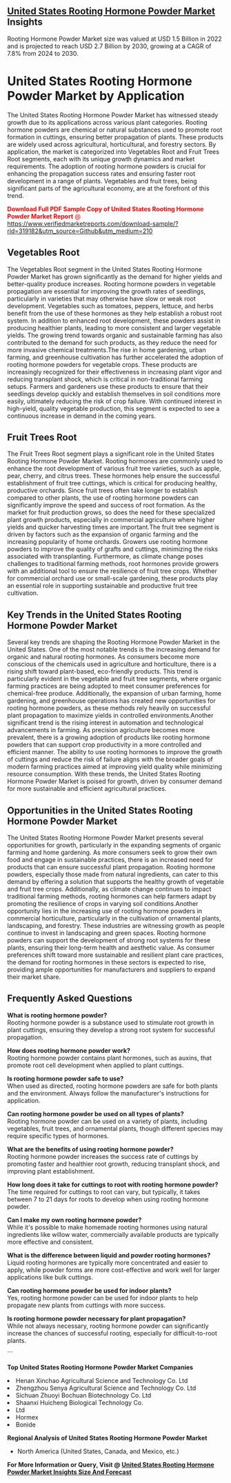 <h2><a href="https://www.verifiedmarketreports.com/download-sample/?rid=319182&amp;utm_source=Github&amp;utm_medium=210" target="_blank">United States Rooting Hormone Powder Market</a> Insights</h2><p>Rooting Hormone Powder Market size was valued at USD 1.5 Billion in 2022 and is projected to reach USD 2.7 Billion by 2030, growing at a CAGR of 7.8% from 2024 to 2030.</p><p><h1>United States Rooting Hormone Powder Market by Application</h1><p>The United States Rooting Hormone Powder Market has witnessed steady growth due to its applications across various plant categories. Rooting hormone powders are chemical or natural substances used to promote root formation in cuttings, ensuring better propagation of plants. These products are widely used across agricultural, horticultural, and forestry sectors. By application, the market is categorized into Vegetables Root and Fruit Trees Root segments, each with its unique growth dynamics and market requirements. The adoption of rooting hormone powders is crucial for enhancing the propagation success rates and ensuring faster root development in a range of plants. Vegetables and fruit trees, being significant parts of the agricultural economy, are at the forefront of this trend.<p><span class=""><span style="color: #ff0000;"><strong>Download Full PDF Sample Copy of United States Rooting Hormone Powder Market Report</strong> @ </span><a href="https://www.verifiedmarketreports.com/download-sample/?rid=319182&amp;utm_source=Github&amp;utm_medium=210" target="_blank">https://www.verifiedmarketreports.com/download-sample/?rid=319182&amp;utm_source=Github&amp;utm_medium=210</a></span></p></p><h2>Vegetables Root</h2><p>The Vegetables Root segment in the United States Rooting Hormone Powder Market has grown significantly as the demand for higher yields and better-quality produce increases. Rooting hormone powders in vegetable propagation are essential for improving the growth rates of seedlings, particularly in varieties that may otherwise have slow or weak root development. Vegetables such as tomatoes, peppers, lettuce, and herbs benefit from the use of these hormones as they help establish a robust root system. In addition to enhanced root development, these powders assist in producing healthier plants, leading to more consistent and larger vegetable yields. The growing trend towards organic and sustainable farming has also contributed to the demand for such products, as they reduce the need for more invasive chemical treatments.The rise in home gardening, urban farming, and greenhouse cultivation has further accelerated the adoption of rooting hormone powders for vegetable crops. These products are increasingly recognized for their effectiveness in increasing plant vigor and reducing transplant shock, which is critical in non-traditional farming setups. Farmers and gardeners use these products to ensure that their seedlings develop quickly and establish themselves in soil conditions more easily, ultimately reducing the risk of crop failure. With continued interest in high-yield, quality vegetable production, this segment is expected to see a continuous increase in demand in the coming years.<h2>Fruit Trees Root</h2><p>The Fruit Trees Root segment plays a significant role in the United States Rooting Hormone Powder Market. Rooting hormones are commonly used to enhance the root development of various fruit tree varieties, such as apple, pear, cherry, and citrus trees. These hormones help ensure the successful establishment of fruit tree cuttings, which is critical for producing healthy, productive orchards. Since fruit trees often take longer to establish compared to other plants, the use of rooting hormone powders can significantly improve the speed and success of root formation. As the market for fruit production grows, so does the need for these specialized plant growth products, especially in commercial agriculture where higher yields and quicker harvesting times are important.The fruit tree segment is driven by factors such as the expansion of organic farming and the increasing popularity of home orchards. Growers use rooting hormone powders to improve the quality of grafts and cuttings, minimizing the risks associated with transplanting. Furthermore, as climate change poses challenges to traditional farming methods, root hormones provide growers with an additional tool to ensure the resilience of fruit tree crops. Whether for commercial orchard use or small-scale gardening, these products play an essential role in supporting sustainable and productive fruit tree cultivation.<h2>Key Trends in the United States Rooting Hormone Powder Market</h2><p>Several key trends are shaping the Rooting Hormone Powder Market in the United States. One of the most notable trends is the increasing demand for organic and natural rooting hormones. As consumers become more conscious of the chemicals used in agriculture and horticulture, there is a rising shift toward plant-based, eco-friendly products. This trend is particularly evident in the vegetable and fruit tree segments, where organic farming practices are being adopted to meet consumer preferences for chemical-free produce. Additionally, the expansion of urban farming, home gardening, and greenhouse operations has created new opportunities for rooting hormone powders, as these methods rely heavily on successful plant propagation to maximize yields in controlled environments.Another significant trend is the rising interest in automation and technological advancements in farming. As precision agriculture becomes more prevalent, there is a growing adoption of products like rooting hormone powders that can support crop productivity in a more controlled and efficient manner. The ability to use rooting hormones to improve the growth of cuttings and reduce the risk of failure aligns with the broader goals of modern farming practices aimed at improving yield quality while minimizing resource consumption. With these trends, the United States Rooting Hormone Powder Market is poised for growth, driven by consumer demand for more sustainable and efficient agricultural practices.<h2>Opportunities in the United States Rooting Hormone Powder Market</h2><p>The United States Rooting Hormone Powder Market presents several opportunities for growth, particularly in the expanding segments of organic farming and home gardening. As more consumers seek to grow their own food and engage in sustainable practices, there is an increased need for products that can ensure successful plant propagation. Rooting hormone powders, especially those made from natural ingredients, can cater to this demand by offering a solution that supports the healthy growth of vegetable and fruit tree crops. Additionally, as climate change continues to impact traditional farming methods, rooting hormones can help farmers adapt by promoting the resilience of crops in varying soil conditions.Another opportunity lies in the increasing use of rooting hormone powders in commercial horticulture, particularly in the cultivation of ornamental plants, landscaping, and forestry. These industries are witnessing growth as people continue to invest in landscaping and green spaces. Rooting hormone powders can support the development of strong root systems for these plants, ensuring their long-term health and aesthetic value. As consumer preferences shift toward more sustainable and resilient plant care practices, the demand for rooting hormones in these sectors is expected to rise, providing ample opportunities for manufacturers and suppliers to expand their market share.<h2>Frequently Asked Questions</h2><p><strong>What is rooting hormone powder?</strong><br>Rooting hormone powder is a substance used to stimulate root growth in plant cuttings, ensuring they develop a strong root system for successful propagation.</p><p><strong>How does rooting hormone powder work?</strong><br>Rooting hormone powder contains plant hormones, such as auxins, that promote root cell development when applied to plant cuttings.</p><p><strong>Is rooting hormone powder safe to use?</strong><br>When used as directed, rooting hormone powders are safe for both plants and the environment. Always follow the manufacturer's instructions for application.</p><p><strong>Can rooting hormone powder be used on all types of plants?</strong><br>Rooting hormone powder can be used on a variety of plants, including vegetables, fruit trees, and ornamental plants, though different species may require specific types of hormones.</p><p><strong>What are the benefits of using rooting hormone powder?</strong><br>Rooting hormone powder increases the success rate of cuttings by promoting faster and healthier root growth, reducing transplant shock, and improving plant establishment.</p><p><strong>How long does it take for cuttings to root with rooting hormone powder?</strong><br>The time required for cuttings to root can vary, but typically, it takes between 7 to 21 days for roots to develop when using rooting hormone powder.</p><p><strong>Can I make my own rooting hormone powder?</strong><br>While it's possible to make homemade rooting hormones using natural ingredients like willow water, commercially available products are typically more effective and consistent.</p><p><strong>What is the difference between liquid and powder rooting hormones?</strong><br>Liquid rooting hormones are typically more concentrated and easier to apply, while powder forms are more cost-effective and work well for larger applications like bulk cuttings.</p><p><strong>Can rooting hormone powder be used for indoor plants?</strong><br>Yes, rooting hormone powder can be used for indoor plants to help propagate new plants from cuttings with more success.</p><p><strong>Is rooting hormone powder necessary for plant propagation?</strong><br>While not always necessary, rooting hormone powder can significantly increase the chances of successful rooting, especially for difficult-to-root plants.</p>```</p><p><strong>Top United States Rooting Hormone Powder Market Companies</strong></p><div data-test-id=""><p><li>Henan Xinchao Agricultural Science and Technology Co. Ltd</li><li> Zhengzhou Senya Agricultural Science and Technology Co. Ltd</li><li> Sichuan Zhuoyi Bochuan Biotechnology Co. Ltd</li><li> Shaanxi Huicheng Biological Technology Co.</li><li> Ltd</li><li> Hormex</li><li> Bonide</li></p><div><strong>Regional Analysis of&nbsp;United States Rooting Hormone Powder Market</strong></div><ul><li dir="ltr"><p dir="ltr">North America&nbsp;(United States, Canada, and Mexico, etc.)</p></li></ul><p><strong>For More Information or Query, Visit @&nbsp;</strong><strong><a href="https://www.verifiedmarketreports.com/product/rooting-hormone-powder-market/?utm_source=Github&amp;utm_medium=210" target="_blank">United States Rooting Hormone Powder Market Insights Size And Forecast</a></strong></p></div>
